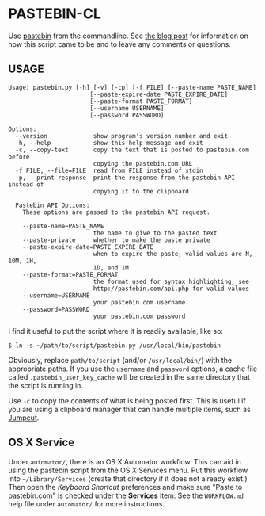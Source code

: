 # PASTEBIN-CL

Use [pastebin][pb] from the commandline. See [the blog post][bp] for information on how this script came
to be and to leave any comments or questions.

[pb]: http://pastebin.com/
[bp]: http://www.thomasupton.com/blog/2010/12/pastebin-from-the-commandline/


## USAGE

    Usage: pastebin.py [-h] [-v] [-cp] [-f FILE] [--paste-name PASTE_NAME]
                           [--paste-expire-date PASTE_EXPIRE_DATE]
                           [--paste-format PASTE_FORMAT]
                           [--username USERNAME]
                           [--password PASSWORD]

    Options:
      --version             show program's version number and exit
      -h, --help            show this help message and exit
      -c, --copy-text       copy the text that is posted to pastebin.com before
                            copying the pastebin.com URL
      -f FILE, --file=FILE  read from FILE instead of stdin
      -p, --print-response  print the response from the pastebin API instead of
                            copying it to the clipboard

      Pastebin API Options:
        These options are passed to the pastebin API request.

        --paste-name=PASTE_NAME
                            the name to give to the pasted text
        --paste-private     whether to make the paste private
        --paste-expire-date=PASTE_EXPIRE_DATE
                            when to expire the paste; valid values are N, 10M, 1H,
                            1D, and 1M
        --paste-format=PASTE_FORMAT
                            the format used for syntax highlighting; see
                            http://pastebin.com/api.php for valid values
        --username=USERNAME
                            your pastebin.com username
        --password=PASSWORD
                            your pastebin.com password

I find it useful to put the script where it is readily available, like so:

    $ ln -s ~/path/to/script/pastebin.py /usr/local/bin/pastebin

Obviously, replace `path/to/script` (and/or `/usr/local/bin/`) with the appropriate paths. If you use the `username` and `password` options, a cache file called `.pastebin_user_key_cache` will be created in the same directory that the script is running in.

Use `-c` to copy the contents of what is being posted first. This is useful if you are using a clipboard manager that can handle multiple items, such as [Jumpcut][jc].

[jc]: http://jumpcut.sourceforge.net/

## OS X Service

Under `automator/`, there is an OS X Automator workflow. This can aid in using the pastebin script from the OS X Services menu. Put this workflow into `~/Library/Services` (create that directory if it does not already exist.) Then open the *Keyboard Shortcut* preferences and make sure "Paste to pastebin.com" is checked under the **Services** item. See the `WORKFLOW.md` help file under `automator/` for more instructions.

